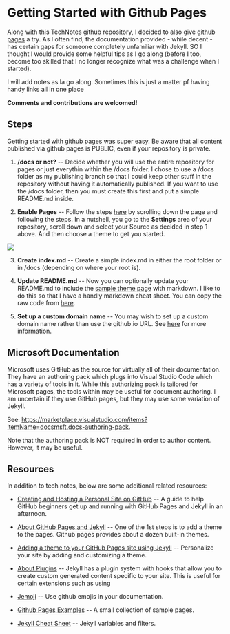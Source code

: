 # Getting Started with Github Pages
Along with this TechNotes github repository, I decided to also give [github pages](https://pages.github.com) a try.
As I often find, the documentation provided - while decent - has certain gaps for someone completely unfamiliar with
Jekyll. SO I thought I would provide some helpful tips as I go along (before I too, become too skilled that I no longer
recognize what was a challenge when I started).

I will add notes as Ia go along. Sometimes this is just a matter pf having handy links all in one place

**Comments and contributions are welcomed!**

## Steps
Getting started with github pages was super easy.  Be aware that all content published via
github pages is PUBLIC, even if your repository is private.

1) **/docs or not?**
-- Decide whether you will use the entire repository for pages or just everythin within the /docs folder.
I chose to use a /docs folder as my publishing branch so that I could
keep other stuff in the repository without having it automatically published. 
If you want to use the /docs folder, then you must create this first and put a simple README.md inside.

2) **Enable Pages**
-- Follow the steps [here](https://pages.github.com/) by scrolling down the page and following the steps.
In a nutshell, you go to the **Settings** area of your repository, scroll down and select your Source
as decided in step 1 above. And then choose a theme to get you started.

![](https://pages.github.com/images/launch-theme-chooser@2x.png?raw=true)

3) **Create index.md**
-- Create a simple index.md in either the root folder or in /docs (depending on where your root is).

4) **Update README.md**
-- Now you can optionally update your README.md to include the [sample theme page](https://pages-themes.github.io/slate/) with markdown.
I like to do this so that I have a handly markdown cheat sheet.
You can copy the raw code from [here](https://raw.githubusercontent.com/pages-themes/slate/master/index.md).

5) **Set up a custom domain name**
-- You may wish to set up a custom domain name rather than use the github.io URL.
See [here](https://help.github.com/en/github/working-with-github-pages/about-custom-domains-and-github-pages)
for more information.


## Microsoft Documentation
Microsoft uses GitHub as the source for virtually all of their documentation. They have an authoring pack which plugs into
Visual Studio Code which has a variety of tools in it. While this authorizing pack is tailored for Microsoft pages,
the tools within may be useful for document authoring. I am uncertain if they use GitHub pages, but they may use some
variation of Jekyll.

See: https://marketplace.visualstudio.com/items?itemName=docsmsft.docs-authoring-pack. 

Note that the authoring pack is NOT required in order to author content. However, it may be useful.


## Resources
In addition to tech notes, below are some additional related resources:

* [Creating and Hosting a Personal Site on GitHub](http://jmcglone.com/guides/github-pages/)
-- A guide to help GitHub beginners get up and running with GitHub Pages and Jekyll in an afternoon.

* [About GitHub Pages and Jekyll](https://help.github.com/en/github/working-with-github-pages/adding-a-theme-to-your-github-pages-site-using-jekyll)
-- One of the 1st steps is to add a theme to the pages. Github pages provides about a dozen built-in themes.

* [Adding a theme to your GitHub Pages site using Jekyll](https://help.github.com/en/github/working-with-github-pages/adding-a-theme-to-your-github-pages-site-using-jekyll)
-- Personalize your site by adding and customizing a theme.

* [About Plugins](https://jekyllrb.com/docs/plugins/)
-- Jekyll has a plugin system with hooks that allow you to create custom generated content specific to your site.
This is useful for certain extensions such as using 

* [Jemoji](https://github.com/github/gemoji)
-- Use github emojis in your documentation.

* [Github Pages Examples](https://github.com/collections/github-pages-examples)
-- A small collection of sample pages.

* [Jekyll Cheat Sheet](https://learn.cloudcannon.com/jekyll-cheat-sheet/)
--  Jekyll variables and filters.

